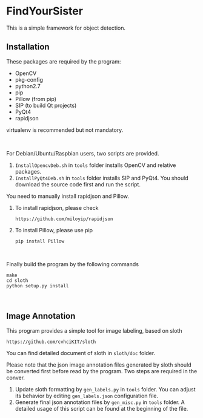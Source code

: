 # FindYourSister

This is a simple framework for object detection.

## Installation

These packages are required by the program:

- OpenCV
- pkg-config
- python2.7
- pip
- Pillow (from pip)
- SIP (to build Qt projects)
- PyQt4
- rapidjson

virtualenv is recommended but not mandatory.

&nbsp;

For Debian/Ubuntu/Raspbian users, two scripts are provided.

  1. `InstallOpencvDeb.sh` in `tools` folder installs OpenCV and relative packages.
  2. `InstallPyQt4Deb.sh` in `tools` folder installs SIP and PyQt4. You should download the source code first and run the script.

You need to manually install rapidjson and Pillow.

  1. To install rapidjson, please check
     ```
     https://github.com/miloyip/rapidjson
     ```
 
  2. To install Pillow, please use pip
     ```
     pip install Pillow
     ```

&nbsp;

Finally build the program by the following commands
```
make
cd sloth
python setup.py install
```

&nbsp;

## Image Annotation

This program provides a simple tool for image labeling, based on sloth
```
https://github.com/cvhciKIT/sloth
```
You can find detailed document of sloth in `sloth/doc` folder.

Please note that the json image annotation files generated by sloth should be converted first before read by the program. Two steps are required in the conver.

1. Update sloth formatting by `gen_labels.py` in `tools` folder. You can adjust its behavior by editing `gen_labels.json` configuration file.
2. Generate final json annotation files by `gen_misc.py` in `tools` folder. A detailed usage of this script can be found at the beginning of the file.


